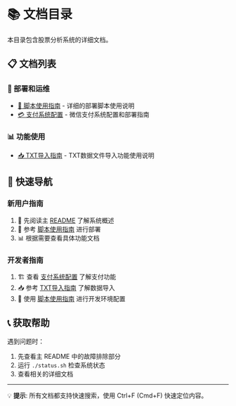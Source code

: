 # 📚 文档目录

本目录包含股票分析系统的详细文档。

## 📋 文档列表

### 🔧 部署和运维
- [📖 脚本使用指南](./SCRIPTS_GUIDE.md) - 详细的部署脚本使用说明
- [💳 支付系统配置](./PAYMENT_CONFIG.md) - 微信支付系统配置和部署指南

### 📊 功能使用
- [📥 TXT导入指南](./TXT_IMPORT_GUIDE.md) - TXT数据文件导入功能使用说明

## 🚀 快速导航

### 新用户指南
1. 📖 先阅读主 [README](../README.md) 了解系统概述
2. 🔧 参考 [脚本使用指南](./SCRIPTS_GUIDE.md) 进行部署
3. 📊 根据需要查看具体功能文档

### 开发者指南
1. 🏗️ 查看 [支付系统配置](./PAYMENT_CONFIG.md) 了解支付功能
2. 📥 参考 [TXT导入指南](./TXT_IMPORT_GUIDE.md) 了解数据导入
3. 🔧 使用 [脚本使用指南](./SCRIPTS_GUIDE.md) 进行开发环境配置

## 📞 获取帮助

遇到问题时：
1. 先查看主 README 中的故障排除部分
2. 运行 `./status.sh` 检查系统状态
3. 查看相关的详细文档

---

💡 **提示**: 所有文档都支持快速搜索，使用 Ctrl+F (Cmd+F) 快速定位内容。